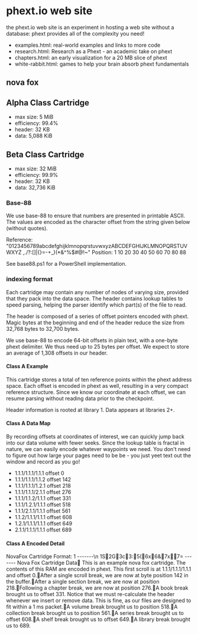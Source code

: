 # phext.io web site

the phext.io web site is an experiment in hosting a web site without a database: phext provides all of the complexity you need!

- examples.html: real-world examples and links to more code
- research.html: Research as a Phext - an academic take on phext
- chapters.html: an early visualization for a 20 MB slice of phext
- white-rabbit.html: games to help your brain absorb phext fundamentals

## nova fox

Alpha Class Cartridge
---------------------
- max size: 5 MiB
- efficiency: 99.4%
- header: 32 KB
- data: 5,088 KiB

Beta Class Cartridge
--------------------
- max size: 32 MiB
- efficiency: 99.9%
- header: 32 KB
- data: 32,736 KiB

### Base-88

We use base-88 to ensure that numbers are presented in printable ASCII. The values are encoded as the character offset from the string given below (without quotes).

Reference: "0123456789abcdefghijklmnopqrstuvwxyzABCDEFGHIJKLMNOPQRSTUVWXYZ ,./?:[]|{}=-+_)(*&^%$#@!~"
Position:   1       10        20        30        40        50        60        70        80      88

See base88.ps1 for a PowerShell implementation.

### indexing format

Each cartridge may contain any number of nodes of varying size, provided that they pack into the data space. The header contains lookup tables to speed parsing, helping the parser identify which part(s) of the file to read.

The header is composed of a series of offset pointers encoded with phext. Magic bytes at the beginning and end of the header reduce the size from 32,768 bytes to 32,700 bytes.

We use base-88 to encode 64-bit offsets in plain text, with a one-byte phext delimiter. We thus need up to 25 bytes per offset. We expect to store an average of 1,308 offsets in our header.

#### Class A Example

This cartridge stores a total of ten reference points within the phext address space. Each offset is encoded in phext as well, resulting in a very compact reference structure. Since we know our coordinate at each offset, we can resume parsing without reading data prior to the checkpoint.

Header information is rooted at library 1. Data appears at libraries 2+.

#### Class A Data Map

By recording offsets at coordinates of interest, we can quickly jump back into our data volume with fewer seeks. Since the lookup table is fractal in nature, we can easily encode whatever waypoints we need. You don't need to figure out how large your pages need to be be - you just yeet text out the window and record as you go!

* 1.1.1/1.1.1/1.1.1 offset 0
* 1.1.1/1.1.1/1.1.2 offset 142
* 1.1.1/1.1.1/1.2.1 offset 218
* 1.1.1/1.1.1/2.1.1 offset 276
* 1.1.1/1.1.2/1.1.1 offset 331
* 1.1.1/1.2.1/1.1.1 offset 518
* 1.1.1/2.1.1/1.1.1 offset 561
* 1.1.2/1.1.1/1.1.1 offset 608
* 1.2.1/1.1.1/1.1.1 offset 649
* 2.1.1/1.1.1/1.1.1 offset 689

#### Class A Encoded Detail

NovaFox Cartridge Format: 1 -------\n
1S2G3c3:5(6x6&7x7=
------- Nova Fox Cartridge Data
This is an example nova fox cartridge. The contents of this RAM are encoded in phext. This first scroll is at 1.1.1/1.1.1/1.1.1 and offset 0.After a single scroll break, we are now at byte position 142 in the buffer.After a single section break, we are now at position 218.Following a chapter break, we are now at position 276.A book break brought us to offset 331. Notice that we must re-calculate the header whenever we insert or remove data. This is fine, as our files are designed to fit within a 1 ms packet.A volume break brought us to position 518.A collection break brought us to position 561.A series break brought us to offset 608.A shelf break brought us to offset 649.A library break brought us to 689.
